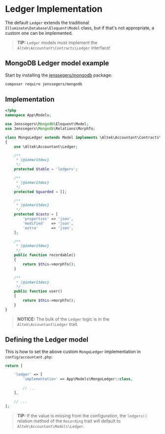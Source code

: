 # Ledger Implementation
The default `Ledger` extends the traditional `Illuminate\Database\Eloquent\Model` class, but if that's not appropriate, a custom one can be implemented.

> **TIP:** `Ledger` models must implement the `Altek\Accountant\Contracts\Ledger` interface!

## MongoDB Ledger model example
Start by installing the [jenssegers/mongodb](https://github.com/jenssegers/laravel-mongodb) package:

```sh
composer require jenssegers/mongodb
```

## Implementation

```php
<?php
namespace App\Models;

use Jenssegers\Mongodb\Eloquent\Model;
use Jenssegers\Mongodb\Relations\MorphTo;

class MongoLedger extends Model implements \Altek\Accountant\Contracts\Ledger
{
    use \Altek\Accountant\Ledger;

    /**
     * {@inheritdoc}
     */
    protected $table = 'ledgers';

    /**
     * {@inheritdoc}
     */
    protected $guarded = [];

    /**
     * {@inheritdoc}
     */
    protected $casts = [
        'properties' => 'json',
        'modified'   => 'json',
        'extra'      => 'json',
    ];

    /**
     * {@inheritdoc}
     */
    public function recordable()
    {
        return $this->morphTo();
    }

    /**
     * {@inheritdoc}
     */
    public function user()
    {
        return $this->morphTo();
    }
}
```

> **NOTICE:** The bulk of the `Ledger` logic is in the `Altek\Accountant\Ledger` trait.

## Defining the Ledger model
This is how to set the above custom `MongoLedger` implementation in `config/accountant.php`:

```php
return [

    'ledger' => [
        'implementation' => App\Models\MongoLedger::class,
        
        // ...
    ],

    // ...
];
```

> **TIP:** If the value is missing from the configuration, the `ledgers()` relation method of the `Recording` trait will default to `Altek\Accountant\Models\Ledger`.
